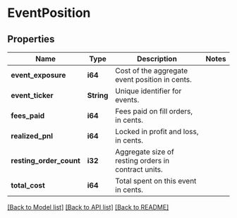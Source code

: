 # EventPosition

## Properties

Name | Type | Description | Notes
------------ | ------------- | ------------- | -------------
**event_exposure** | **i64** | Cost of the aggregate event position in cents. | 
**event_ticker** | **String** | Unique identifier for events. | 
**fees_paid** | **i64** | Fees paid on fill orders, in cents. | 
**realized_pnl** | **i64** | Locked in profit and loss, in cents. | 
**resting_order_count** | **i32** | Aggregate size of resting orders in contract units. | 
**total_cost** | **i64** | Total spent on this event in cents. | 

[[Back to Model list]](../README.md#documentation-for-models) [[Back to API list]](../README.md#documentation-for-api-endpoints) [[Back to README]](../README.md)


